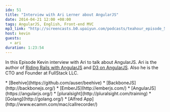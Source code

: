 ```yaml
---
idx: 51
title: "Interview with Ari Lerner about AngularJS"
date: 2014-04-21 12:00 +08:00
tags: AngularJS, English, Front-end MVC
mp3_link: "http://screencasts.b0.upaiyun.com/podcasts/teahour_episode_51.m4a"
host: kevin
guests:
  - ari
duration: 1:23:54
---
```

In this Episode Kevin interview with Ari to talk about AngularJS. Ari is the author of [Riding Rails with AngularJS](https://leanpub.com/angularjs-rails) and [D3 on AngularJS](https://leanpub.com/d3angularjs). Also he is the CTO and Founder at FullStack LLC.

<section class="notes" markdown="1">
* [Beehive](https://github.com/auser/beehive)
* [BackboneJS](http://backbonejs.org/)
* [EmberJS](http://emberjs.com/)
* [AngularJS](https://angularjs.org/)
* [pluralsight](http://pluralsight.com/training)
* [Golang](http://golang.org/)
* [Alfred App](http://www.ecamm.com/mac/callrecorder/)
</section>


